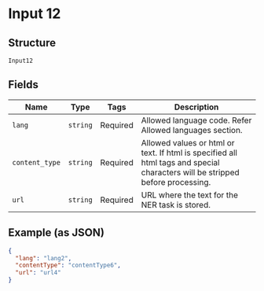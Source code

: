 
# Input 12

## Structure

`Input12`

## Fields

| Name | Type | Tags | Description |
|  --- | --- | --- | --- |
| `lang` | `string` | Required | Allowed language code. Refer Allowed languages section. |
| `content_type` | `string` | Required | Allowed values or html or text. If html is specified all html tags and special characters will be stripped before processing. |
| `url` | `string` | Required | URL where the text for the NER task is stored. |

## Example (as JSON)

```json
{
  "lang": "lang2",
  "contentType": "contentType6",
  "url": "url4"
}
```

